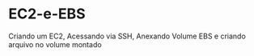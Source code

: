 # EC2-e-EBS
Criando um EC2, Acessando via SSH, Anexando Volume EBS e criando arquivo no volume montado

